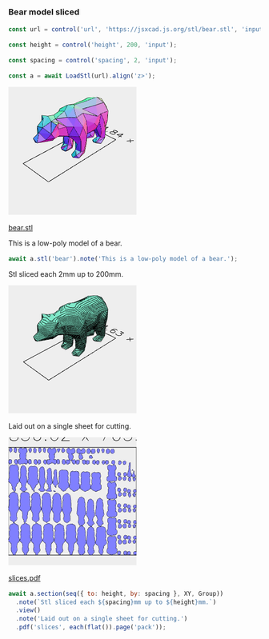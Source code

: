 ### Bear model sliced

```JavaScript
const url = control('url', 'https://jsxcad.js.org/stl/bear.stl', 'input');
```

```JavaScript
const height = control('height', 200, 'input');
```

```JavaScript
const spacing = control('spacing', 2, 'input');
```

```JavaScript
const a = await LoadStl(url).align('z>');
```

![Image](bear.md.$2_bear.png)

[bear.stl](bear.bear.stl)

This is a low-poly model of a bear.

```JavaScript
await a.stl('bear').note('This is a low-poly model of a bear.');
```

Stl sliced each 2mm up to 200mm.

![Image](bear.md.$3.png)

Laid out on a single sheet for cutting.

![Image](bear.md.$3_slices.png)

[slices.pdf](bear.slices.pdf)

```JavaScript
await a.section(seq({ to: height, by: spacing }, XY, Group))
  .note(`Stl sliced each ${spacing}mm up to ${height}mm.`)
  .view()
  .note('Laid out on a single sheet for cutting.')
  .pdf('slices', each(flat()).page('pack'));
```
